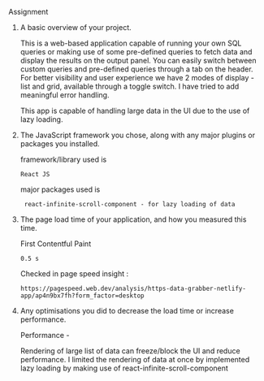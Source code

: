 Assignment

1. A basic overview of your project.

    This is a web-based application capable of running your own SQL queries or making use of some pre-defined queries to fetch data and         display the results on the output panel.
    You can easily switch between custom queries and pre-defined queries through a tab on the header.
    For better visibility and user experience we have 2 modes of display - list and grid, available through a toggle switch.
    I have tried to add meaningful error handling.
   
    This app is capable of handling large data in the UI due to the use of lazy loading.

3. The JavaScript framework you chose, along with any major plugins or packages you installed.

    framework/library used is

       React JS
       
    major packages used is
   
        react-infinite-scroll-component - for lazy loading of data

5. The page load time of your application, and how you measured this time.

   First Contentful Paint
   
       0.5 s

    Checked in page speed insight :
   
       https://pagespeed.web.dev/analysis/https-data-grabber-netlify-app/ap4n9bx7fh?form_factor=desktop

7. Any optimisations you did to decrease the load time or increase performance.

    Performance -
   
    Rendering of large list of data can freeze/block the UI and reduce performance.
    I limited the rendering of data at once by implemented lazy loading by making use of react-infinite-scroll-component
